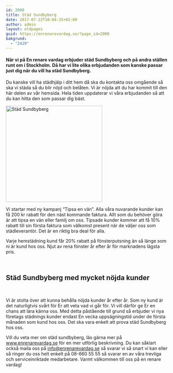 ```yaml
---
id: 2000
title: Städ Sundbyberg
date: 2017-07-22T10:04:15+02:00
author: admin
layout: oldpages
guid: https://enrenarevardag.se/?page_id=2000
bakgrund:
  - "2429"
---
```

#### **När vi på En renare vardag erbjuder städ Sundbyberg och på andra ställen runt om i Stockholm. Då har vi lite olika erbjudanden som kanske passar just dig när du vill ha städ Sundbyberg.** 

Du kanske vill ha städhjälp i ditt hem då ska du kontakta oss omgående så ska vi städa så du blir nöjd och belåten. Vi är nöjda att du har kommit till den här delen av vår hemsida. Hela tiden uppdaterar vi våra erbjudanden så att du kan hitta den som passar dig bäst.

[<img class="size-medium wp-image-2003 aligncenter" src="https://enrenarevardag.se/wp-content/uploads/2017/07/Flyttstädning-5-300x300.jpg" alt="Städ Sundbyberg" width="300" height="300" srcset="https://enrenarevardag.se/wp-content/uploads/2017/07/Flyttstädning-5-300x300.jpg 300w, https://enrenarevardag.se/wp-content/uploads/2017/07/Flyttstädning-5-150x150.jpg 150w, https://enrenarevardag.se/wp-content/uploads/2017/07/Flyttstädning-5-125x125.jpg 125w, https://enrenarevardag.se/wp-content/uploads/2017/07/Flyttstädning-5.jpg 450w" sizes="(max-width: 300px) 100vw, 300px" />](https://enrenarevardag.se/pris/) 

Vi startar med ny kampanj “Tipsa en vän”. Alla våra nuvarande kunder kan få 200 kr rabatt för den näst kommande faktura. Allt som du behöver göra är att tipsa en vän eller familj om oss. Tipsade kunder kommer att få 10% rabatt till sin första faktura som välkomst present när de väljer oss som städleverantör. Det är en riktig bra deal för alla.

Varje hemstädning kund får 20% rabatt på fönsterputsning än så länge som ni är kund hos oss. Njut av rena fönster år efter år för marknadens lägsta pris.

&nbsp;

## **Städ Sundbyberg med mycket nöjda kunder**

&nbsp;

Vi är stolta över att kunna behålla nöjda kunder år efter år. Som ny kund är det naturligtvis svårt för Er att veta vad vi går för. Vi vill därför ge Er en chans att lära känna oss. Med detta påstående till grund så erbjuder vi nya företags städnings kunder endast En vecka uppsägningstid under de första månaden som kund hos oss. Det ska vara enkelt att prova städ Sundbyberg hos oss.

Vill du veta mer om städ sundbyberg, läs gärna mer på www.enrenarevardag.se för en mer utförlig beskrivning. Du kan såklart också maila oss på info@enrenarevardag.se så svarar vi så snart vi kan eller så ringer du oss helt enkelt på 08-660 55 55 så svarar en av våra trevliga och serviceinriktade medarbetare. Varmt välkommen till oss på en renare vardag!